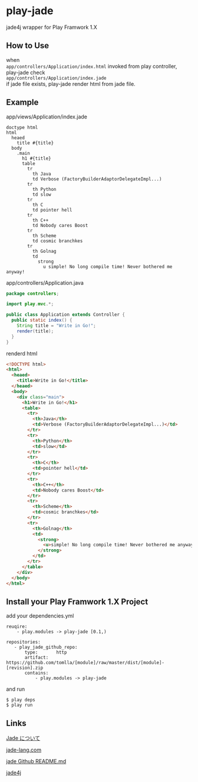 
play-jade
=========

jade4j wrapper for Play Framwork 1.X


How to Use
-----------

when  
    `app/controllers/Application/index.html` invoked from play controller,  
play-jade check  
    `app/controllers/Application/index.jade`  
if jade file exists, play-jade render html from jade file.  


Example
------
app/views/Application/index.jade

```
doctype html
html
  heaed
    title #{title}
  body
    .main
      h1 #{title}
      table
        tr
          th Java
          td Verbose (FactoryBuilderAdaptorDelegateImpl...)
        tr
          th Python
          td slow
        tr
          th C
          td pointer hell
        tr
          th C++
          td Nobody cares Boost
        tr
          th Scheme
          td cosmic branchkes
        tr
          th Golnag
          td 
            strong 
              u simple! No long compile time! Never bothered me anyway!
```

app/controllers/Application.java

```java
package controllers;

import play.mvc.*;

public class Application extends Controller {
  public static index() {
    String title = "Write in Go!";
    render(title);
  }
}
```


renderd html

``` html
<!DOCTYPE html>
<html>
  <heaed>
    <title>Write in Go!</title>
  </heaed>
  <body>
    <div class="main">
      <h1>Write in Go!</h1>
      <table>
        <tr>
          <th>Java</th>
          <td>Verbose (FactoryBuilderAdaptorDelegateImpl...)</td>
        </tr>
        <tr>
          <th>Python</th>
          <td>slow</td>
        </tr>
        <tr>
          <th>C</th>
          <td>pointer hell</td>
        </tr>
        <tr>
          <th>C++</th>
          <td>Nobody cares Boost</td>
        </tr>
        <tr>
          <th>Scheme</th>
          <td>cosmic branchkes</td>
        </tr>
        <tr>
          <th>Golnag</th>
          <td> 
            <strong> 
              <u>simple! No long compile time! Never bothered me anyway!</u>
            </strong>
          </td>
        </tr>
      </table>
    </div>
  </body>
</html>
```



Install your Play Framwork 1.X Project
-------------------------------

add your dependencies.yml

```
reuqire:
    - play.modules -> play-jade [0.1,)

repositories:
   - play_jade_github_repo:
       type:       http
       artifact:   https://github.com/tomlla/[module]/raw/master/dist/[module]-[revision].zip
       contains:
           - play.modules -> play-jade
```

and run

```
$ play deps
$ play run
```

Links
-----

[Jade について](https://gist.github.com/japboy/5402844)

[jade-lang.com](http://jade-lang.com/reference/)

[jade Github README.md](https://github.com/jadejs/jade/blob/master/README.md)

[jade4j](https://github.com/neuland/jade4j)
